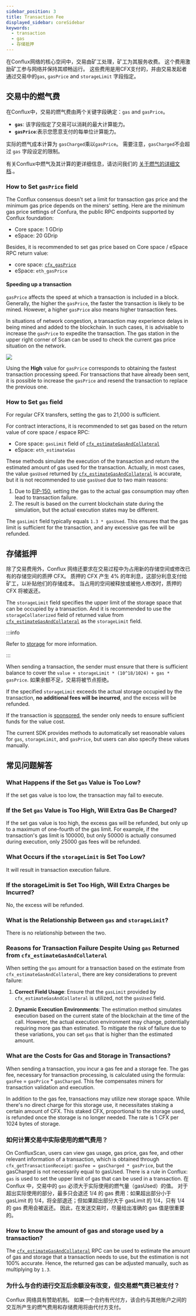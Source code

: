 ```yaml
---
sidebar_position: 3
title: Transaction Fee
displayed_sidebar: coreSidebar
keywords:
  - transaction
  - gas
  - 存储抵押
---
```


在Conflux网络的核心空间中，交易由矿工处理，矿工为其服务收费。 这个费用激励矿工参与网络并保持其顺畅运行。 这些费用是用CFX支付的，并由交易发起者通过交易中的`gas`, `gasPrice` and `storageLimit` 字段指定。

## 交易中的燃气费

在Conflux中，交易的燃气费由两个关键字段确定：`gas` and `gasPrice`。

- **`gas`**: 该字段指定了交易可以消耗的最大计算能力。
- **`gasPrice`**:表示您愿意支付的每单位计算能力。

实际的燃气成本计算为 `gasCharged`乘以`gasPrice`。 需要注意，`gasCharged`不会超过 `gas` 字段设定的限制。

有关Conflux中燃气及其计算的更详细信息，请访问我们的 [关于燃气的详细文档](../../zh-CN/docs/general/conflux-basics/gas.md).。

### How to Set `gasPrice` field

The Conflux consensus doesn't set a limit for transaction gas price and the minimum gas price depends on the miners' setting. Here are the minimum gas price settings of Confura, the public RPC endpoints supported by Conflux foundation:

- Core space: 1 GDrip
- eSpace: 20 GDrip

Besides, it is recommended to set gas price based on Core space / eSpace RPC return value:

- core space: [`cfx_gasPrice`](/docs/core/build/json-rpc/cfx-namespace#cfx_gasprice)
- eSpace: `eth_gasPrice`

#### Speeding up a transaction

`gasPrice` affects the speed at which a transaction is included in a block. Generally, the higher the `gasPrice`, the faster the transaction is likely to be mined. However, a higher `gasPrice` also means higher transaction fees.

In situations of network congestion, a transaction may experience delays in being mined and added to the blockchain. In such cases, it is advisable to increase the `gasPrice` to expedite the transaction. The gas station in the upper right corner of Scan can be used to check the current gas price situation on the network.

![](./img/scan-gas-price2.png)

Using the **High** value for `gasPrice` corresponds to obtaining the fastest transaction processing speed. For transactions that have already been sent, it is possible to increase the `gasPrice` and resend the transaction to replace the previous one.

### How to Set `gas` field

For regular CFX transfers, setting the gas to 21,000 is sufficient.

For contract interactions, it is recommended to set gas based on the return value of core space / espace RPC:

- Core space: `gasLimit` field of [`cfx_estimateGasAndCollateral`](/docs/core/build/json-rpc/cfx-namespace/#cfx_estimategasandcollateral)
- eSpace: `eth_estimateGas`

These methods simulate the execution of the transaction and return the estimated amount of gas used for the transaction. Actually, in most cases, the value `gasUsed` returned by [`cfx_estimateGasAndCollateral`](/docs/core/build/json-rpc/cfx-namespace/#cfx_estimategasandcollateral) is accurate, but it is not recommended to use `gasUsed` due to two main reasons:

1. Due to [EIP-150](https://eips.ethereum.org/EIPS/eip-150), setting the gas to the actual gas consumption may often lead to transaction failure.
2. The result is based on the current blockchain state during the simulation, but the actual execution states may be different.

The `gasLimit` field typically equals `1.3 * gasUsed`. This ensures that the gas limit is sufficient for the transaction, and any excessive gas fee will be refunded.

## 存储抵押

除了交易费用外，Conflux 网络还要求在交易过程中为占用新的存储空间或修改已有的存储空间的质押 CFX。 质押的 CFX 产生 4% 的年利息，这部分利息支付给矿工，以补贴他们的存储成本。 当占用的空间被释放或被他人修改时，质押的 CFX 将被返还。

The `storageLimit` field specifies the upper limit of the storage space that can be occupied by a transaction. And it is recommended to use the `storageCollaterized` field of returned value from [`cfx_estimateGasAndCollateral`](../../build/json-rpc/cfx-namespace.md#cfx_estimategasandcollateral) as the `storageLimit` field.

:::info

Refer to [storage](../storage.md) for more information.

:::

When sending a transaction, the sender must ensure that there is sufficient balance to cover the `value + storageLimit * (10^18/1024) + gas * gasPrice`. 如果余额不足，交易将被节点拒绝。

If the specified `storageLimit` exceeds the actual storage occupied by the transaction, **no additional fees will be incurred**, and the excess will be refunded.

If the transaction is [sponsored](../internal-contracts/sponsor-whitelist-control.md), the sender only needs to ensure sufficient funds for the value cost.

The current SDK provides methods to automatically set reasonable values for `gas`, `storageLimit`, and `gasPrice`, but users can also specify these values manually.

## 常见问题解答

### What Happens if the Set `gas` Value is Too Low?

If the set gas value is too low, the transaction may fail to execute.

### If the Set `gas` Value is Too High, Will Extra Gas Be Charged?

If the set gas value is too high, the excess gas will be refunded, but only up to a maximum of one-fourth of the gas limit. For example, if the transaction's gas limit is 100000, but only 50000 is actually consumed during execution, only 25000 gas fees will be refunded.

### What Occurs if the `storageLimit` is Set Too Low?

It will result in transaction execution failure.

### If the storageLimit is Set Too High, Will Extra Charges be Incurred?

No, the excess will be refunded.

### What is the Relationship Between `gas` and `storageLimit`?

There is no relationship between the two.

### Reasons for Transaction Failure Despite Using `gas` Returned from `cfx_estimateGasAndCollateral`

When setting the `gas` amount for a transaction based on the estimate from `cfx_estimateGasAndCollateral`, there are key considerations to prevent failure:

1. **Correct Field Usage**: Ensure that the `gasLimit` provided by `cfx_estimateGasAndCollateral` is utilized, not the `gasUsed` field.

2. **Dynamic Execution Environments**: The estimation method simulates execution based on the current state of the blockchain at the time of the call. However, the actual execution environment may change, potentially requiring more gas than estimated. To mitigate the risk of failure due to these variations, you can set `gas` that is higher than the estimated amount.

### What are the Costs for Gas and Storage in Transactions?

When sending a transaction, you incur a gas fee and a storage fee. The gas fee, necessary for transaction processing, is calculated using the formula: `gasFee` = `gasPrice` \* `gasCharged`. This fee compensates miners for transaction validation and execution.

In addition to the gas fee, transactions may utilize new storage space. While there's no direct charge for this storage use, it necessitates staking a certain amount of CFX. This staked CFX, proportional to the storage used, is refunded once the storage is no longer needed. The rate is 1 CFX per 1024 bytes of storage.

### 如何计算交易中实际使用的燃气费用？

On ConfluxScan, users can view gas usage, gas price, gas fee, and other relevant information of a transaction, which is obtained through `cfx_getTransactionReceipt`: `gasFee = gasCharged * gasPrice`, but the gasCharged is not necessarily equal to gasUsed.
There is a rule in Conflux: `gas` is used to set the upper limit of gas that can be used in a transaction. 在 Conflux 中，交易中的 <code>gas</code> 必须大于实际使用的燃气量（gasUsed）的值。
对于超出实际使用的部分，最多只会退还 1/4 的 gas 费用：如果超出部分小于 gasLimit 的 1/4，将全部退还；但如果超出部分大于 gasLimit 的 1/4，只有 1/4 的 gas 费用会被返还。 因此，在发送交易时，尽量给出准确的 gas 值是很重要的。

### How to know the amount of gas and storage used by a transaction?

The [`cfx_estimateGasAndCollateral`](/docs/core/build/json-rpc/cfx-namespace/#cfx_estimategasandcollateral) RPC can be used to estimate the amount of gas and storage that a transaction needs to use, but the estimation is not 100% accurate.
Hence, the returned gas can be adjusted manually, such as multiplying by `1.3`.

### 为什么与合约进行交互后余额没有改变，但交易燃气费已被支付？

Conflux 网络具有赞助机制。 如果一个合约有代付方，该合约与其他账户之间的交互所产生的燃气费用和存储费用将由代付方支付。

